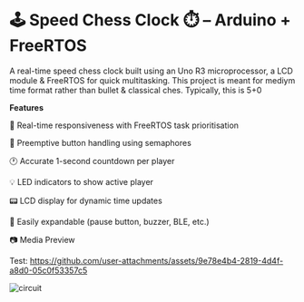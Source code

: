 # 🕹️ Speed Chess Clock ⏱️ – Arduino + FreeRTOS

A real-time speed chess clock built using an Uno R3 microprocessor, a LCD module & FreeRTOS for quick multitasking.
This project is meant for mediym time format rather than bullet & classical ches. Typically, this is 5+0


**Features**

🎯 Real-time responsiveness with FreeRTOS task prioritisation

🔘 Preemptive button handling using semaphores

🕐 Accurate 1-second countdown per player

💡 LED indicators to show active player

📟 LCD display for dynamic time updates

🧩 Easily expandable (pause button, buzzer, BLE, etc.)



📷 Media Preview

Test: https://github.com/user-attachments/assets/9e78e4b4-2819-4d4f-a8d0-05c0f53357c5

![circuit](https://github.com/user-attachments/assets/696b4dc1-6176-48a6-8234-6e9bc5165b11)
